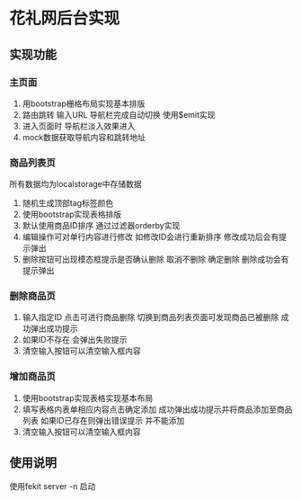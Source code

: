 # 花礼网后台实现
## 实现功能
### 主页面

1. 用bootstrap栅格布局实现基本排版
2. 路由跳转 输入URL 导航栏完成自动切换 使用$emit实现
3. 进入页面时 导航栏淡入效果进入
4. mock数据获取导航内容和跳转地址

### 商品列表页
所有数据均为localstorage中存储数据

1. 随机生成顶部tag标签颜色
2. 使用bootstrap实现表格排版
3. 默认使用商品ID排序 通过过滤器orderby实现
4. 编辑操作可对单行内容进行修改 如修改ID会进行重新排序 修改成功后会有提示弹出
5. 删除按钮可出现模态框提示是否确认删除 取消不删除 确定删除 删除成功会有提示弹出

### 删除商品页
1. 输入指定ID 点击可进行商品删除 切换到商品列表页面可发现商品已被删除 成功弹出成功提示
2. 如果ID不存在 会弹出失败提示
3. 清空输入按钮可以清空输入框内容

### 增加商品页
1. 使用bootstrap实现表格实现基本布局
2. 填写表格内表单相应内容点击确定添加 成功弹出成功提示并将商品添加至商品列表 如果ID已存在则弹出错误提示 并不能添加
3. 清空输入按钮可以清空输入框内容 

## 使用说明
使用fekit server -n 启动